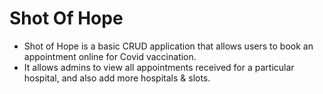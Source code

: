 # Shot Of Hope

- Shot of Hope is a basic CRUD application that allows users to book an appointment online for Covid vaccination.
- It allows admins to view all appointments received for a particular hospital, and also add more hospitals & slots.
